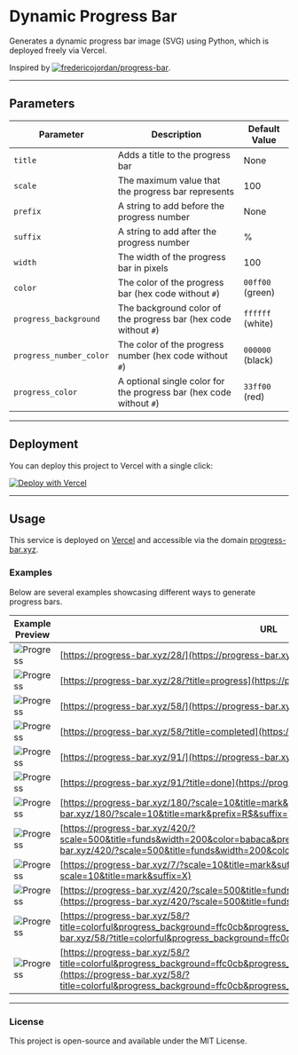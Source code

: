 # Dynamic Progress Bar

Generates a dynamic progress bar image (SVG) using Python, which is deployed freely via Vercel.

Inspired by [![fredericojordan/progress-bar](https://img.shields.io/badge/fredericojordan%2Fprogress--bar-black?style=flat&logo=github)](https://github.com/fredericojordan/progress-bar).

---

## Parameters

| Parameter                | Description                                                                            | Default Value         |
|--------------------------|----------------------------------------------------------------------------------------|-----------------------|
| `title`                  | Adds a title to the progress bar                                                       | None                  |
| `scale`                  | The maximum value that the progress bar represents                                     | 100                   |
| `prefix`                 | A string to add before the progress number                                             | None                  |
| `suffix`                 | A string to add after the progress number                                              | %                     |
| `width`                  | The width of the progress bar in pixels                                                | 100                   |
| `color`                  | The color of the progress bar (hex code without `#`)                                   | `00ff00` (green)      |
| `progress_background`    | The background color of the progress bar (hex code without `#`)                        | `ffffff` (white)      |
| `progress_number_color`  | The color of the progress number (hex code without `#`)                                | `000000` (black)      |
| `progress_color`         | A optional single color for the progress bar (hex code without `#`)                    | `33ff00` (red)        |

---

## Deployment

You can deploy this project to Vercel with a single click:

[![Deploy with Vercel](https://vercel.com/button)](https://vercel.com/import/project?template=https://github.com/guibranco/progressbar)

---

## Usage

This service is deployed on [Vercel](https://vercel.com) and accessible via the domain [progress-bar.xyz](https://progress-bar.xyz).

### Examples

Below are several examples showcasing different ways to generate progress bars.

| Example Preview                                                                 | URL                                                                               |
|---------------------------------------------------------------------------------|-----------------------------------------------------------------------------------|
| ![Progress](https://progress-bar.xyz/28/)                                       | [https://progress-bar.xyz/28/](https://progress-bar.xyz/28/)                      |
| ![Progress](https://progress-bar.xyz/28/?title=progress)                        | [https://progress-bar.xyz/28/?title=progress](https://progress-bar.xyz/28/?title=progress) |
| ![Progress](https://progress-bar.xyz/58/)                                       | [https://progress-bar.xyz/58/](https://progress-bar.xyz/58/)                      |
| ![Progress](https://progress-bar.xyz/58/?title=completed)                       | [https://progress-bar.xyz/58/?title=completed](https://progress-bar.xyz/58/?title=completed) |
| ![Progress](https://progress-bar.xyz/91/)                                       | [https://progress-bar.xyz/91/](https://progress-bar.xyz/91/)                      |
| ![Progress](https://progress-bar.xyz/91/?title=done)                            | [https://progress-bar.xyz/91/?title=done](https://progress-bar.xyz/91/?title=done) |
| ![Progress](https://progress-bar.xyz/180/?scale=10&title=mark&prefix=R$&suffix=)| [https://progress-bar.xyz/180/?scale=10&title=mark&prefix=R$&suffix=](https://progress-bar.xyz/180/?scale=10&title=mark&prefix=R$&suffix=) |
| ![Progress](https://progress-bar.xyz/420/?scale=500&title=funds&width=200&color=babaca&prefix=R$&suffix=) | [https://progress-bar.xyz/420/?scale=500&title=funds&width=200&color=babaca&prefix=R$&suffix=](https://progress-bar.xyz/420/?scale=500&title=funds&width=200&color=babaca&prefix=R$&suffix=) |
| ![Progress](https://progress-bar.xyz/7/?scale=10&title=mark&suffix=X)           | [https://progress-bar.xyz/7/?scale=10&title=mark&suffix=X](https://progress-bar.xyz/7/?scale=10&title=mark&suffix=X) |
| ![Progress](https://progress-bar.xyz/420/?scale=500&title=funds&width=200&color=babaca&suffix=$) | [https://progress-bar.xyz/420/?scale=500&title=funds&width=200&color=babaca&suffix=$](https://progress-bar.xyz/420/?scale=500&title=funds&width=200&color=babaca&suffix=$) |
| ![Progress](https://progress-bar.xyz/58/?title=colorful&progress_background=ffc0cb&progress_number_color=000) | [https://progress-bar.xyz/58/?title=colorful&progress_background=ffc0cb&progress_number_color=000](https://progress-bar.xyz/58/?title=colorful&progress_background=ffc0cb&progress_number_color=000) |
| ![Progress](https://progress-bar.xyz/58/?title=colorful&progress_background=ffc0cb&progress_number_color=000&progress_color=33ff00) | [https://progress-bar.xyz/58/?title=colorful&progress_background=ffc0cb&progress_number_color=000&progress_color=33ff00](https://progress-bar.xyz/58/?title=colorful&progress_background=ffc0cb&progress_number_color=000&progress_color=33ff00) |

---

### License

This project is open-source and available under the MIT License.
